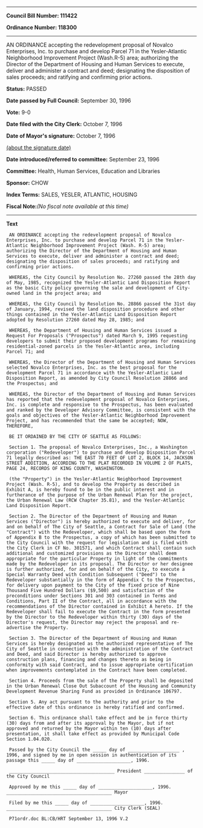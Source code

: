 

********

**Council Bill Number: 111422**
   
**Ordinance Number: 118300**
********

 AN ORDINANCE accepting the redevelopment proposal of Novalco Enterprises, Inc. to purchase and develop Parcel 71 in the Yesler-Atlantic Neighborhood Improvement Project (Wash.R-5) area; authorizing the Director of the Department of Housing and Human Services to execute, deliver and administer a contract and deed; designating the disposition of sales proceeds; and ratifying and confirming prior actions.

**Status:** PASSED
   
**Date passed by Full Council:** September 30, 1996
   
**Vote:** 9-0
   
**Date filed with the City Clerk:** October 7, 1996
   
**Date of Mayor's signature:** October 7, 1996
   
[(about the signature date)](/~public/approvaldate.htm)
   
   
   
**Date introduced/referred to committee:** September 23, 1996
   
**Committee:** Health, Human Services, Education and Libraries
   
**Sponsor:** CHOW
   
   
**Index Terms:** SALES, YESLER, ATLANTIC, HOUSING

**Fiscal Note:**_(No fiscal note available at this time)_

********

**Text**
   
```
 AN ORDINANCE accepting the redevelopment proposal of Novalco Enterprises, Inc. to purchase and develop Parcel 71 in the Yesler- Atlantic Neighborhood Improvement Project (Wash. R-5) area; authorizing the Director of the Department of Housing and Human Services to execute, deliver and administer a contract and deed; designating the disposition of sales proceeds; and ratifying and confirming prior actions.

 WHEREAS, the City Council by Resolution No. 27260 passed the 28th day of May, 1985, recognized the Yesler-Atlantic Land Disposition Report as the basic City policy governing the sale and development of City- owned land in the project area; and

 WHEREAS, the City Council by Resolution No. 28866 passed the 31st day of January, 1994, revised the land disposition procedure and other things contained in the Yesler-Atlantic Land Disposition Report adopted by Resolution 27260 dated May 28, 1985; and

 WHEREAS, the Department of Housing and Human Services issued a Request For Proposals ("Prospectus") dated March 9, 1995 requesting developers to submit their proposed development programs for remaining residential-zoned parcels in the Yesler-Atlantic area, including Parcel 71; and

 WHEREAS, the Director of the Department of Housing and Human Services selected Novalco Enterprises, Inc. as the best proposal for the development Parcel 71 in accordance with the Yesler-Atlantic Land Disposition Report, as amended by City Council Resolution 28866 and the Prospectus; and

 WHEREAS, the Director of the Department of Housing and Human Services has reported that the redevelopment proposal of Novalco Enterprises, Inc. is complete and responsive to the Prospectus, has been evaluated and ranked by the Developer Advisory Committee, is consistent with the goals and objectives of the Yesler-Atlantic Neighborhood Improvement Project, and has recommended that the same be accepted; NOW, THEREFORE,

 BE IT ORDAINED BY THE CITY OF SEATTLE AS FOLLOWS:

 Section 1. The proposal of Novalco Enterprises, Inc., a Washington corporation ("Redeveloper") to purchase and develop Disposition Parcel 71 legally described as: THE EAST 70 FEET OF LOT 2, BLOCK 14, JACKSON STREET ADDITION, ACCORDING TO THE PLAT RECORDED IN VOLUME 2 OF PLATS, PAGE 24, RECORDS OF KING COUNTY, WASHINGTON.

 (the "Property") in the Yesler-Atlantic Neighborhood Improvement Project (Wash. R-5), and to develop the Property as described in Exhibit A, is hereby found to be in the public interest and in furtherance of the purpose of the Urban Renewal Plan for the project, the Urban Renewal Law (RCW Chapter 35.81), and the Yesler-Atlantic Land Disposition Report.

 Section 2. The Director of the Department of Housing and Human Services ("Director") is hereby authorized to execute and deliver, for and on behalf of The City of Seattle, a Contract for Sale of Land (the "Contract") with the Redeveloper, which shall be based upon the form of Appendix B to the Prospectus, a copy of which has been submitted to the City Council with the request for legislation and is filed with the City Clerk in CF No. 301571, and which Contract shall contain such additional and customized provisions as the Director shall deem appropriate for the particular Property in light of the commitments made by the Redeveloper in its proposal. The Director or her designee is further authorized, for and on behalf of the City, to execute a Special Warranty Deed with Condition Subsequent ("Deed") to the Redeveloper substantially in the form of Appendix C to the Prospectus, for delivery upon payment to the City of the fixed price of Nine Thousand Five Hundred Dollars ($9,500) and satisfaction of the preconditions under Sections 301 and 303 contained in Terms and Conditions, Part II of the Contract, all in accordance with the recommendations of the Director contained in Exhibit A hereto. If the Redeveloper shall fail to execute the Contract in the form presented by the Director to the Redeveloper within thirty (30) days of the Director's request, the Director may reject the proposal and re- advertise the Property.

 Section 3. The Director of the Department of Housing and Human Services is hereby designated as the authorized representative of The City of Seattle in connection with the administration of the Contract and Deed, and said Director is hereby authorized to approve construction plans, financing and changes thereto as being in conformity with said Contract, and to issue appropriate certification when improvements contemplated in the Contract have been completed.

 Section 4. Proceeds from the sale of the Property shall be deposited in the Urban Renewal Close Out Subaccount of the Housing and Community Development Revenue Sharing Fund as provided in Ordinance 106797.

 Section 5. Any act pursuant to the authority and prior to the effective date of this ordinance is hereby ratified and confirmed.

 Section 6. This ordinance shall take effect and be in force thirty (30) days from and after its approval by the Mayor, but if not approved and returned by the Mayor within ten (10) days after presentation, it shall take effect as provided by Municipal Code Section 1.04.020.

 Passed by the City Council the _____ day of ___________________ , 1996, and signed by me in open session in authentication of its passage this _____ day of ____________________, 1996.

 _______________________________________ President _______________ of the City Council

 Approved by me this _____ day of ____________________, 1996. _______________________________________ Mayor

 Filed by me this _____ day of ____________________, 1996. _______________________________________ City Clerk (SEAL)

 P71ordr.doc BL:CB/HRT September 13, 1996 V.2

```
